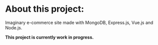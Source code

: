 # About this project:

Imaginary e-commerce site made with MongoDB, Express.js, Vue.js and Node.js.

**This project is currently work in progress.**
